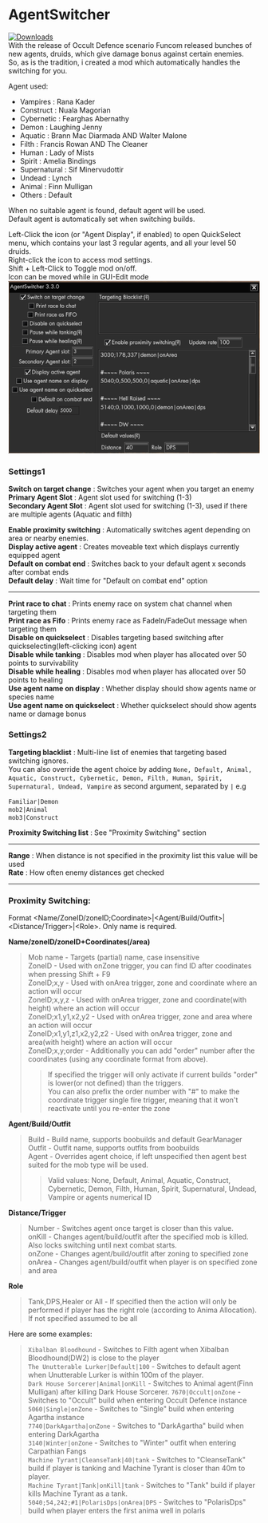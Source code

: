 # AgentSwitcher
[![Downloads](https://img.shields.io/github/downloads/SecretFox/AgentSwitcher/total?style=for-the-badge)](https://github.com/SecretFox/AgentSwitcher/releases)  
With the release of Occult Defence scenario Funcom released bunches of new agents, druids, which give damage bonus against certain enemies.  
So, as is the tradition, i created a mod which automatically handles the switching for you.  

Agent used:  
* Vampires : Rana Kader  
* Construct : Nuala Magorian  
* Cybernetic : Fearghas Abernathy  
* Demon : Laughing Jenny  
* Aquatic : Brann Mac Diarmada AND Walter Malone  
* Filth : Francis Rowan  AND The Cleaner  
* Human : Lady of Mists  
* Spirit : Amelia Bindings  
* Supernatural : Sif Minervudottir  
* Undead : Lynch  
* Animal : Finn Mulligan  
* Others : Default  

When no suitable agent is found, default agent will be used.  
Default agent is automatically set when switching builds.  

Left-Click the icon (or "Agent Display", if enabled) to open QuickSelect menu, which contains your last 3 regular agents, and all your level 50 druids.  
Right-click the icon to access mod settings.  
Shift + Left-Click to Toggle mod on/off.  
Icon can be moved while in GUI-Edit mode  
[![Menu](Menu.png "Menu")](https://raw.githubusercontent.com/SecretFox/AgentSwitcher/master/Menu.png)  
	

### Settings1  
**Switch on target change** : Switches your agent when you target an enemy  
**Primary Agent Slot** : Agent slot used for switching (1-3)  
**Secondary Agent Slot** : Agent slot used for switching (1-3), used if there are multiple agents (Aquatic and filth)  

**Enable proximity switching** : Automatically switches agent depending on area or nearby enemies.    
**Display active agent** : Creates moveable text which displays currently equipped agent  
**Default on combat end** : Switches back to your default agent x seconds after combat ends  
**Default delay** : Wait time for "Default on combat end" option  
________  
**Print race to chat** : Prints enemy race on system chat channel when targeting them  
**Print race as Fifo** : Prints enemy race as FadeIn/FadeOut message when targeting them  
**Disable on quickselect** : Disables targeting based switching after quickselecting(left-clicking icon) agent  
**Disable while tanking** : Disables mod when player has allocated over 50 points to survivability  
**Disable while healing** : Disables mod when player has allocated over 50 points to healing  
**Use agent name on display** : Whether display should show agents name or species name  
**Use agent name on quickselect** : Whether quickselect should show agents name or damage bonus  



### Settings2  
**Targeting blacklist** : Multi-line list of enemies that targeting based switching ignores.  
You can also override the agent choice by adding `None, Default, Animal, Aquatic, Construct, Cybernetic, Demon, Filth, Human, Spirit, Supernatural, Undead, Vampire` as second argument, separated by `|` e.g  
```
Familiar|Demon  
mob2|Animal  
mob3|Construct  
```  
**Proximity Switching list** : See "Proximity Switching" section  
________  
**Range** : When distance is not specified in the proximity list this value will be used  
**Rate** : How often enemy distances get checked  
________  
### Proximity Switching:  
Format \<Name/ZoneID/zoneID;Coordinate\>|\<Agent/Build/Outfit\>|\<Distance/Trigger\>|\<Role\>. Only name is required.  

**Name/zoneID/zoneID+Coordinates(/area)**  
> Mob name - Targets (partial) name, case insensitive  
> ZoneID - Used with onZone trigger, you can find ID after coodinates when pressing Shift + F9  
> ZoneID;x,y - Used with onArea trigger, zone and coordinate where an action will occur  
> ZoneID;x,y,z - Used with onArea trigger, zone and coordinate(with height) where an action will occur  
> ZoneID;x1,y1,x2,y2 - Used with onArea trigger, zone and area where an action will occur  
> ZoneID;x1,y1,z1,x2,y2,z2 - Used with onArea trigger, zone and area(with height) where an action will occur  
> ZoneID;x,y;order - Additionally you can add "order" number after the coordinates (using any coordinate format from above).  
> > If specified the trigger will only activate if current builds "order" is lower(or not defined) than the triggers.  
> > You can also prefix the order number with "#" to make the coordinate trigger single fire trigger, meaning that it won't reactivate until you re-enter the zone

**Agent/Build/Outfit** 
> Build - Build name, supports boobuilds and default GearManager  
> Outfit - Outfit name, supports outfits from boobuilds  
> Agent - Overrides agent choice, if left unspecified then agent best suited for the mob type will be used.  
> > Valid values: None, Default, Animal, Aquatic, Construct, Cybernetic, Demon, Filth, Human, Spirit, Supernatural, Undead, Vampire or agents numerical ID   

**Distance/Trigger**  
> Number - Switches agent once target is closer than this value.  
> onKill - Changes agent/build/outfit after the specified mob is killed. Also locks switching until next combat starts.  
> onZone - Changes agent/build/outfit after zoning to specified zone  
> onArea - Changes agent/build/outfit when player is on specified zone and area  
	
**Role**  
> Tank,DPS,Healer or All - If specified then the action will only be performed if player has the right role (according to Anima Allocation).  
> If not specified assumed to be all  

Here are some examples:  
> `Xibalban Bloodhound` - Switches to Filth agent when Xibalban Bloodhound(DW2) is close to the player  
> `The Unutterable Lurker|Default|100` - Switches to default agent when Unutterable Lurker is within 100m of the player.  
> `Dark House Sorcerer|Animal|onKill` - Switches to Animal agent(Finn Mulligan) after killing Dark House Sorcerer. 
> `7670|Occult|onZone` - Switches to "Occult" build when entering Occult Defence instance  
> `5060|Single|onZone` - Switches to "Single" build when entering Agartha instance  
> `7740|DarkAgartha|onZone` - Switches to "DarkAgartha" build when entering DarkAgartha  
> `3140|Winter|onZone` - Switches to "Winter" outfit when entering Carpathian Fangs  
> `Machine Tyrant|CleanseTank|40|tank` - Switches to "CleanseTank" build if player is tanking and Machine Tyrant is closer than 40m to player.  
> `Machine Tyrant|Tank|onKill|tank` - Switches to "Tank" build if player kills Machine Tyrant as a tank.  
> `5040;54,242;#1|PolarisDps|onArea|DPS` - Switches to "PolarisDps" build when player enters the first anima well in polaris
